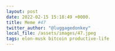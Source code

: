 ```yaml
---
layout: post
date: 2022-02-15 15:18:49 +0000.
title: Meme #47
twitter_author: "@luggagedonkey"
local_file: /assets/images/47.jpeg
tags: elon-musk bitcoin productive-life
---
```

